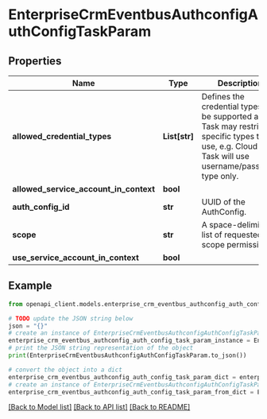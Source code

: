 # EnterpriseCrmEventbusAuthconfigAuthConfigTaskParam


## Properties

Name | Type | Description | Notes
------------ | ------------- | ------------- | -------------
**allowed_credential_types** | **List[str]** | Defines the credential types to be supported as Task may restrict specific types to use, e.g. Cloud SQL Task will use username/password type only. | [optional] 
**allowed_service_account_in_context** | **bool** |  | [optional] 
**auth_config_id** | **str** | UUID of the AuthConfig. | [optional] 
**scope** | **str** | A space-delimited list of requested scope permissions. | [optional] 
**use_service_account_in_context** | **bool** |  | [optional] 

## Example

```python
from openapi_client.models.enterprise_crm_eventbus_authconfig_auth_config_task_param import EnterpriseCrmEventbusAuthconfigAuthConfigTaskParam

# TODO update the JSON string below
json = "{}"
# create an instance of EnterpriseCrmEventbusAuthconfigAuthConfigTaskParam from a JSON string
enterprise_crm_eventbus_authconfig_auth_config_task_param_instance = EnterpriseCrmEventbusAuthconfigAuthConfigTaskParam.from_json(json)
# print the JSON string representation of the object
print(EnterpriseCrmEventbusAuthconfigAuthConfigTaskParam.to_json())

# convert the object into a dict
enterprise_crm_eventbus_authconfig_auth_config_task_param_dict = enterprise_crm_eventbus_authconfig_auth_config_task_param_instance.to_dict()
# create an instance of EnterpriseCrmEventbusAuthconfigAuthConfigTaskParam from a dict
enterprise_crm_eventbus_authconfig_auth_config_task_param_from_dict = EnterpriseCrmEventbusAuthconfigAuthConfigTaskParam.from_dict(enterprise_crm_eventbus_authconfig_auth_config_task_param_dict)
```
[[Back to Model list]](../README.md#documentation-for-models) [[Back to API list]](../README.md#documentation-for-api-endpoints) [[Back to README]](../README.md)


